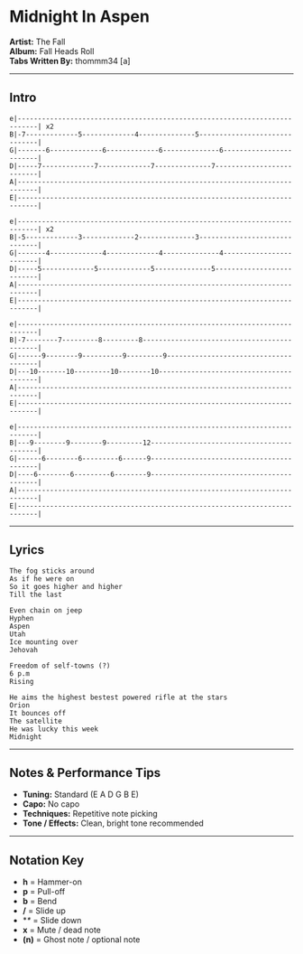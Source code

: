 # Midnight In Aspen

**Artist:** The Fall  
**Album:** Fall Heads Roll  
**Tabs Written By:** thommm34 [a]

---

## Intro

```plaintext
e|---------------------------------------------------------------------------| x2
B|-7-------------5-------------4--------------5------------------------------|
G|-------6-------------6-------------6--------------6------------------------|
D|-----7-------------7-------------7--------------7--------------------------|
A|---------------------------------------------------------------------------|
E|---------------------------------------------------------------------------|
```

```plaintext
e|---------------------------------------------------------------------------| x2
B|-5-------------3-------------2--------------3------------------------------|
G|-------4-------------4-------------4--------------4------------------------|
D|-----5-------------5-------------5--------------5--------------------------|
A|---------------------------------------------------------------------------|
E|---------------------------------------------------------------------------|
```

```plaintext
e|---------------------------------------------------------------------------|
B|-7--------7---------8---------8--------------------------------------------|
G|------9--------9----------9---------9--------------------------------------|
D|---10-------10---------10--------10----------------------------------------|
A|---------------------------------------------------------------------------|
E|---------------------------------------------------------------------------|
```

```plaintext
e|---------------------------------------------------------------------------|
B|---9--------9--------9---------12------------------------------------------|
G|------6--------6---------6------9------------------------------------------|
D|----6--------6---------6--------9------------------------------------------|
A|---------------------------------------------------------------------------|
E|---------------------------------------------------------------------------|
```

---

## Lyrics

```
The fog sticks around
As if he were on
So it goes higher and higher
Till the last

Even chain on jeep
Hyphen
Aspen
Utah
Ice mounting over
Jehovah

Freedom of self-towns (?)
6 p.m
Rising

He aims the highest bestest powered rifle at the stars
Orion
It bounces off
The satellite
He was lucky this week
Midnight
```

---
## Notes & Performance Tips

- **Tuning:** Standard (E A D G B E)  
- **Capo:** No capo  
- **Techniques:** Repetitive note picking  
- **Tone / Effects:** Clean, bright tone recommended  

---

## Notation Key

- **h** = Hammer-on  
- **p** = Pull-off  
- **b** = Bend  
- **/** = Slide up  
- **\** = Slide down  
- **x** = Mute / dead note  
- **(n)** = Ghost note / optional note

